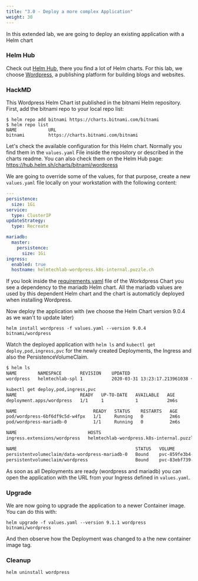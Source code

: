 ```yaml
---
title: "3.0 - Deploy a more complex Application"
weight: 30
---
```


In this extended lab, we are going to deploy an existing application with a Helm chart

### Helm Hub

Check out [Helm Hub](https://hub.helm.sh/), there you find a lot of Helm charts. For this lab, we choose [Wordpress](https://hub.helm.sh/charts/bitnami/wordpress), a publishing platform for building blogs and websites.

### HackMD

This Wordpress Helm Chart ist published in the bitnami Helm repository. First, add the bitnami repo to your local repo list:

```
$ helm repo add bitnami https://charts.bitnami.com/bitnami
$ helm repo list
NAME           	URL                                              
bitnami         https://charts.bitnami.com/bitnami 

```

Let's check the available configuration for this Helm chart. Normally you find them in the `values.yaml` File inside the repository or described in the charts readme. You can also check them on the Helm Hub page: https://hub.helm.sh/charts/bitnami/wordpress

We are going to override some of the values, for that purpose, create a new `values.yaml` file locally on your workstation with the following content:

```yaml
---
persistence:
  size: 1Gi
service:
  type: ClusterIP
updateStrategy: 
  type: Recreate

mariadb:
  master:
    persistence:
      size: 1Gi
ingress:
  enabled: true
  hostname: helmtechlab-wordpress.k8s-internal.puzzle.ch
```


If you look inside the [requirements.yaml](https://github.com/bitnami/charts/blob/master/bitnami/wordpress/requirements.yaml) file of the Workdpress Chart you see a dependency to the mariadb Helm chart. All the mariadb values are used by this dependent Helm chart and the chart is automaticly deployed when installing Wordpress.

Now deploy the application with (we choose the Helm Chart version 9.0.4 as we wan't to update later)

```
helm install wordpress -f values.yaml --version 9.0.4 bitnami/wordpress
```

Watch the deployed application with `helm ls` and `kubectl get deploy,pod,ingress,pvc` for the newly created Deployments, the Ingress and also the PersistenceVolumeClaim.

```bash
$ helm ls                                                                
NAME     	NAMESPACE      	REVISION	UPDATED                                 	STATUS  	CHART          	APP VERSION
wordpress	helmtechlab-spl	1       	2020-03-31 13:23:17.213961038 +0200 CEST	deployed	wordpress-9.0.4	5.3.2
```

```bash
kubectl get deploy,pod,ingress,pvc
NAME                        READY   UP-TO-DATE   AVAILABLE   AGE
deployment.apps/wordpress   1/1     1            1           2m6s

NAME                             READY   STATUS    RESTARTS   AGE
pod/wordpress-6bf6df9c5d-w4fpx   1/1     Running   0          2m6s
pod/wordpress-mariadb-0          1/1     Running   0          2m6s

NAME                           HOSTS                                          ADDRESS       PORTS   AGE
ingress.extensions/wordpress   helmtechlab-wordpress.k8s-internal.puzzle.ch   10.100.1.10   80      2m6s

NAME                                             STATUS   VOLUME                                     CAPACITY   ACCESS MODES   STORAGECLASS            AGE
persistentvolumeclaim/data-wordpress-mariadb-0   Bound    pvc-859fe3b4-b598-4f86-b7ed-a3a183f700fd   1Gi        RWO            cloudscale-volume-ssd   2m6s
persistentvolumeclaim/wordpress                  Bound    pvc-83ebf739-0b0e-45a2-936e-e925141a0d35   1Gi        RWO            cloudscale-volume-ssd   2m7s
```

As soon as all Deployments are ready (wordpress and mariadb) you can open the application with the URL from your Ingress defined in `values.yaml`.


### Upgrade

We are now going to upgrade the application to a newer Container image. You can do this with:

```
helm upgrade -f values.yaml --version 9.1.1 wordpress bitnami/wordpress
```

And then observe how the Deployment was changed to a the new container image tag.

### Cleanup

```
helm uninstall wordpress
```